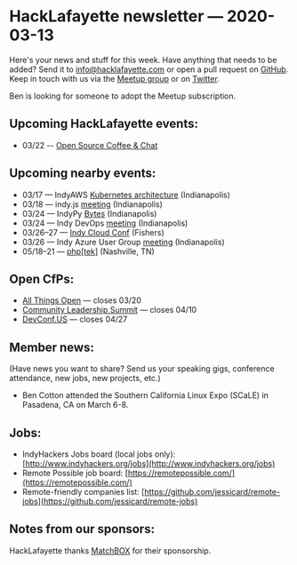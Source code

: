 # HackLafayette newsletter — 2020-03-13

Here's your news and stuff for this week. Have anything that needs to be added? Send it to info@hacklafayette.com or open a pull request on [GitHub](https://github.com/hacklafayette/newsletter). Keep in touch with us via the [Meetup group](https://www.meetup.com/hacklafayette/) or on [Twitter](https://twitter.com/hacklafayette).

Ben is looking for someone to adopt the Meetup subscription.

## Upcoming HackLafayette events:

- 03/22 -- [Open Source Coffee & Chat](https://www.meetup.com/hacklafayette/events/jjppjrybcfbdc/)

## Upcoming nearby events:

- 03/17 — IndyAWS [Kubernetes architecture](https://www.meetup.com/IndyAWS/events/mvstlrybcfbwb/) (Indianapolis)
- 03/18 — indy.js [meeting](https://www.meetup.com/indyjs/events/rfhfjrybcfbxb/) (Indianapolis)
- 03/24 — IndyPy [Bytes](https://www.meetup.com/indypy/events/pwjtlrybcfbgc/) (Indianapolis)
- 03/24 — Indy DevOps [meeting](https://www.meetup.com/IndyDevOps/events/bctljrybcfbgc/) (Indianapolis)
- 03/26–27 — [Indy Cloud Conf](https://2020.indycloudconf.com/) (Fishers)
- 03/26 — Indy Azure User Group [meeting](https://www.meetup.com/Indy-Azure-User-Group/events/gmlzmrybcfbjc/) (Indianapolis)
- 05/18–21 — [php[tek]](https://tek.phparch.com/) (Nashville, TN)

## Open CfPs:

- [All Things Open](https://2020.allthingsopen.org/call-for-speakers.html) — closes 03/20
- [Community Leadership Summit](https://www.communityleadershipsummit.com/cfp/) — closes 04/10
- [DevConf.US](http://cfp.devconf.info/) — closes 04/27

## Member news:

(Have news you want to share? Send us your speaking gigs, conference attendance, new jobs, new projects, etc.)

- Ben Cotton attended the Southern California Linux Expo (SCaLE) in Pasadena, CA on March 6-8.

## Jobs:

- IndyHackers Jobs board (local jobs only): [http://www.indyhackers.org/jobs](http://www.indyhackers.org/jobs)
- Remote Possible job board: [https://remotepossible.com/](https://remotepossible.com/)
- Remote-friendly companies list: [https://github.com/jessicard/remote-jobs](https://github.com/jessicard/remote-jobs)

## Notes from our sponsors:

HackLafayette thanks [MatchBOX](http://matchboxstudio.org/) for their sponsorship.

